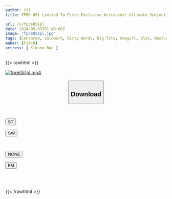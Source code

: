 ```yaml
---
author: j91
title: FPRE-051 Limited To Fitch Exclusive Actresses! Ultimate Subjective Masturbation Support That Leads To The Best Ejaculation With Intense BODY And Harsh Dirty Talk Ran Kikuno

url: /v/fpre051pl
date: 2024-05-03T01:40:00Z
image: "fpre051pl.jpg"
tags: [Censored, Solowork, Dirty Words, Big Tits, Cowgirl, Slut, Masturbation Support	]
maker: [Fitch]
actress: [ Kikuno Ran ]
---
```



{{< rawhtml >}}

<div class="video" data-videoid="o1dRQ12JjpiOol">
    <a href="javascript:;">
        <img src="/v/fpre051pl/fpre051pl.jpg" width="WIDTH" height="HEIGHT" alt="fpre051pl.mp4" loading="lazy">
    </a>
</div>

<script type="text/javascript" src="https://j91.asia/asset/on-demand-st.js"></script>

<br>
  <link rel="stylesheet" href="https://j91.asia/asset/bs5.css">
  
  <center>
  <button class="btn btn-primary" type="button" data-bs-toggle="collapse" data-bs-target=".multi-collapse" aria-expanded="false" aria-controls="multiCollapseExample1 multiCollapseExample2"><h2>Download</h2></button></center>
</p>
<div class="row">
  <div class="col">
    <div class="collapse multi-collapse" id="multiCollapseExample1">
      <div class="card card-body">
	      	      <br>
<div class="buttons">  
<p><a href="https://streamtape.to/v/o1dRQ12JjpiOol" target="_blank"><button class="btn-hover color-3"><i class="fa fa-download"></i> ST</button></a></p>
<p><a href="https://asnwish.com/zb8ovmnxxpjk" target="_blank"><button class="btn-hover color-2"><i class="fa fa-download"></i> SW</button></a></p></div>
    </div>
  </div>
</div>
  <div class="col">
    <div class="collapse multi-collapse" id="multiCollapseExample2">
      <div class="card card-body">
	      <br>
<div class="buttons">
<p><a href="javascript:;"><button class="btn-hover color-9"><i class="fa fa-download"></i> NONE</button></a></p>
<p><a href="https://filemoon.sx/d/mtwd6psqd11v"><button class="btn-hover color-8"><i class="fa fa-download"></i> FM</button></a></p></div>
<br><br>
      </div>
    </div>
  </div>
</div>

{{< /rawhtml >}}